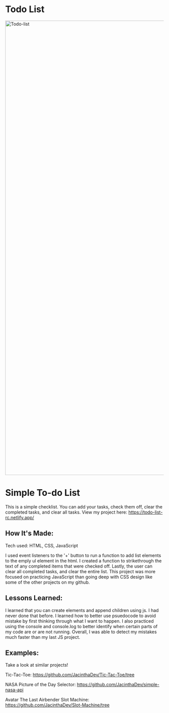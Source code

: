 # Todo List

<img width="1440" alt="Todo-list" src="https://github.com/JacinthaDev/Todo-list/assets/129231721/e7fe2fbf-2463-49b1-868f-0de37bad418f">

# Simple To-do List
This is a simple checklist. You can add your tasks, check them off, clear the completed tasks, and clear all tasks.
View my project here: https://todo-list-rc.netlify.app/


## How It's Made:
Tech used: HTML, CSS, JavaScript

I used event listeners to the '+' button to run a function to add list elements to the emply ul element in the html. I created a function to strikethrough the text of any completed items that were checked off. Lastly, the user can clear all completed tasks, and clear the entire list. This project was more focused on practicing JavaScript than going deep with CSS design like some of the other projects on my github.



## Lessons Learned:
I learned that you can create elements and append children using js. I had never done that before. I learned how to better use psuedocode to avoid mistake by first thinking through what I want to happen. I also practiced using the console and console.log to better identify when certain parts of my code are or are not running. Overall, I was able to detect my mistakes much faster than my last JS project.

## Examples:
Take a look at similar projects!

Tic-Tac-Toe: https://github.com/JacinthaDev/Tic-Tac-Toe/tree

NASA Picture of the Day Selector: https://github.com/JacinthaDev/simple-nasa-api

Avatar The Last Airbender Slot Machine: https://github.com/JacinthaDev/Slot-Machine/tree
